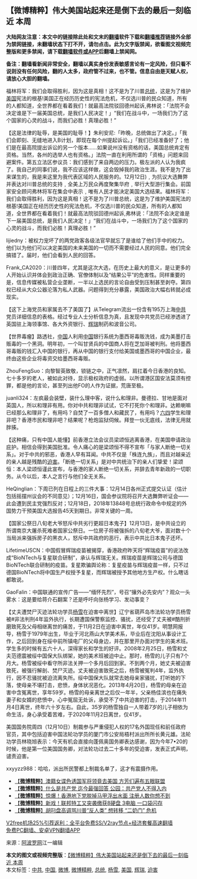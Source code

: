  <h2>【微博精粹】伟大美国站起来还是倒下去的最后一刻临近 本周</h2> <p class="notice"><b>大陆网友注意：本文中的链接除此处和文末的<a href="https://github.com/bannedbook/fanqiang" >翻墙</a>软件下载和<a href="https://github.com/killgcd/justmysocks/blob/master/README.md">翻墙推荐</a>链接外全部为禁网链接，未翻墙状态下打不开，请勿点击。此为文字版禁闻，欲看图文视频完整版和更多禁闻，请下载<a href="https://github.com/bannedbook/fanqiang">翻墙软件或APP</a>后翻墙上禁闻网。</p><p>备注：翻墙看新闻非常安全，翻墙以真实身份发表敏感言论有一定风险，但只看不说则没有任何风险，翻的人太多，政府管不过来，也不管。信息自由是天赋人权，请放心大胆的翻墙。</b></p>  <div class="entry"> <p id="summary">福林将军：我们会取得胜利，因为这是真相！这不是为了川普<a href="https://www.bannedbook.org/bnews/tag/%e6%80%bb%e7%bb%9f/" class="st_tag internal_tag" rel="tag" title="标签 总统 下的日志">总统</a>，这是为了维护<a href="https://www.bannedbook.org/bnews/tag/%e7%be%8e%e5%9b%bd/" class="st_tag internal_tag" rel="tag" title="标签 美国 下的日志">美国</a>宪法的根基!美国正在经历历史性的宪法危机，不仅选川普的民众知道，所有的人都知道，全世界都在看着我们！就最高法院驳回德州起诉,弗林说：「法院不会决定谁是下一届美国总统，是我们人民决定！」“我们在战斗中，一场我们为了这个国家的心灵的战斗，而我们必胜！真理必胜！”</p> <p id="conimg">【这是法律的耻辱，是美国的耻辱！】朱利安尼:「昨晚，总统做出了决定。」「我们会即刻、无缝地进入B计划，即现在每个州提起诉讼。」「我们已经准备好了；他们是在最高院提出诉讼的另一个版本&#8230;&#8230;如果说州没有资格的话，美国总统肯定有资格。当然，各州的选举人也有资格。」法院一直在利用所谓的「资格」问题来回避案件。第五立法区参议员：我们感到了来自两边的压力。极左派的人认为我疯了。我自己的同事们说，我不应该这样做，这会毁掉我的政治生涯。我不是为了出来谋生的，我是来这里为我代表区域的人民服务的。12月12日)﹐为抗议大选舞弊并表达对川普总统的支持﹐全美上万民众再度聚集华府﹐举行大型游行集会。前国家安全顾问弗林将军在集会中表示﹐唯有人民才能决定美国大选结果。福林将军：我们会取得胜利，因为这是真相！这不是为了川普总统，这是为了维护美国宪法的根基!美国正在经历历史性的宪法危机，不仅选川普的民众知道，所有的人都知道，全世界都在看着我们！就最高法院驳回德州起诉,弗林说：「法院不会决定谁是下一届美国总统，是我们人民决定！」“我们在战斗中，一场我们为了这个国家的心灵的战斗，而我们必胜！真理必胜！”</p> <p>lijiedny：被权力宠坏了的两党政客各级法官早就忘了是谁给了他们手中的权力。他们以为他们可以决定美国的未来美国的一切而不需要经过人民的同意。他们完全搞错了。届时，他们会看到人民的回答。</p> <p>Frank_CA2020：川普四年，尤其是这次大选，在历史上最大的意义，是让更多的人开始认识并体会到政治正确、官僚体制以及“结果公平”的危害性。同样重要的是，信息传媒被私营企业垄断，一半以上选民的言论自由受到压制甚至剥夺。第四权已经从大众公器沦落为私人武器。问题得到充分暴露，美国政治大幅右转就必成现实。</p>  <p>【这下上海党员和家属去不了美国了】从Telegram流出一份含有195万上海<a href="https://www.bannedbook.org/bnews/tag/%e4%b8%ad%e5%85%b1/" class="st_tag internal_tag" rel="tag" title="标签 中共 下的日志">中共</a>党员详细信息的表格。经过专业人士分析信息为真，且发现中共党员已经渗透进了英国驻上海领事馆、各大外资银行、<a href="https://www.bannedbook.org/bnews/tag/%e8%be%89%e7%91%9e/" class="st_tag internal_tag" rel="tag" title="标签 辉瑞 下的日志">辉瑞</a>制药和波音公司。</p> <p>【世界毒瘤】路透社，<span class='wp_keywordlink_affiliate'><a href="https://www.bannedbook.org/" title="中国" target="_blank">中国</a></span>人利用<a href="https://www.bannedbook.org/bnews/tag/%E4%B8%AD%E5%9B%BD/" class="st_tag internal_tag" rel="tag" title="标签 中国 下的日志">中国</a>银行系统为墨西哥毒贩洗钱，成为美墨打击贩毒的一个黑洞。明年初，一个叫甘贤兵的中国商人将在芝加哥被判刑。他将墨西哥毒贩的钱汇入中国的银行，再从中国的银行支付给美国或墨西哥的中国企业，最终由这些企业将毒资交给墨西哥毒贩。</p> <p>ZhouFengSuo：向黎智英致敬，锁链之中，正气凛然，肩扛着今日香港的良知。七十多岁的老人，被如此对待，显示极权政府的虚弱。以所谓港区国安法莫须有控罪，都是他的言论，甚至列出他FO的人作为证据，荒唐至极。</p> <p>juanli324：左疯最会装壁，装什么理中客，说什么和理非。曼德拉、甘地是面对英国人，所以和理非有用。你对中共和理非试试，它不打死你个和理非。达赖喇嘛已经那么和理非了，有用吗？自焚了一百多僧人和藏民了，有用吗？<span class='wp_keywordlink'><a href="https://www.bannedbook.org/forum2/topic2509.html" title="《中国六四真相》" target="_blank">六四</a></span>学生和理非吧？香港市民和理非吧？结果呢？枪炮监狱伺候。拜登一伙无底线，法律无用就胖揍。</p>  <p>【这种痛，只有中国人能懂】前香港立法会议员梁颂恒逃离香港，在美国申请政治庇护。相信会得到美国批准。令人痛心的是梁颂恒不得不宣布「与家人断绝一切关系」。对于中共的邪恶，香港人早有耳闻。中共不仅是「株连九族」，而且对越亲近的亲人越是残酷的<a href="https://www.bannedbook.org/bnews/tag/%e8%bf%ab%e5%ae%b3/" class="st_tag internal_tag" rel="tag" title="标签 迫害 下的日志">迫害</a>。「断绝一切关系」是对中共统治下的亲人们挚爱！梁颂恒：本人梁颂恒谨此宣布，与香港的家人断绝一切关系，并辞去青年新政的一切职务。从今以后，本人之言行与他们全无关系。</p> <p>HeQinglian：下周已列在日程上的三件大事：12月14日各州正式提交认证（估计包括摇摆州议会的不同意见）；12月16日，国会参议院将召开大选舞弊听证会——此会遭到民主党强烈反对；12月18日，2018年13848号总统行政命令中规定的外国势力干预美国大选报告45天到期日。非常关键的一周。</p> <p>【国家公祭日八旬老大爷怒斥中共劣行更超日本鬼子】12月13日，是中共设立的所谓南京大屠杀死难者国家公祭日。一位房子将被强拆的八旬老大爷，面对数十个当局派来强拆房子的黑衣人，怒斥中共政府的恶行，表示中共比日本鬼子还坏。</p> <p>LifetimeUSCN：中国假冒辉瑞疫苗被揭穿，香港政府昨天将“辉瑞疫苗”的说法改成“BioNTech与复星联合研制”，承认与辉瑞无关。辉瑞疫苗是辉瑞公司与德国BioNTech联合研制的疫苗。复星欺骗舆论称：复星疫苗与辉瑞疫苗一样，只不过德国BioNTech将中国生产权授予复星，而辉瑞被授予其他地方生产权。什么瞎话都敢说。</p>  <p>GaoFalin：中国联通的宣传广告——“缅怀先烈”，号召“攘外必先安内”？观众一头雾水：这是要给蒋介石翻案？还是呼吁向张杨学习、发动事变？</p> <p>【丈夫遭焚尸灭迹法轮功学员<a href="https://www.bannedbook.org/bnews/tag/%e6%9d%a8%e9%9b%aa/" class="st_tag internal_tag" rel="tag" title="标签 杨雪 下的日志">杨雪</a>在迫害中离世】辽宁省葫芦岛市法轮功学员杨雪被#非法判刑4年监外执行，长期遭国保警察监控、骚扰，还经受了丈夫被#酷刑折磨致死及父母相继离世的痛苦，于11月2日在迫害中离世，年仅41岁。明慧网报导，杨雪于1979年出生，毕业于河北燕山大学美术系，毕业后在沈阳从事设计工作，之后回到身在绥中前所镇电厂的父母身边，并在那里开办面对学生的美术班。学生多的时候有五六十人，深得家长和学生的好评。2008年2月25日，杨雪和丈夫范德震被绥中国保大队绑架，她的美术班被迫中止。那时，杨雪的儿子只有7个月大。杨雪被绥中看守所非法关押一个多月后回到家。不到两个月，她丈夫被迫害致死，被强行解剖、焚尸灭迹。丈夫被迫害致死之后，杨雪被冤判4年，监外执行，因不忍骚扰被迫流离失所。绥中国保大队就常去她母亲家骚扰，打听她的下落，使母亲不堪打击，悲愤，身体状况恶化。2013年4月20日，杨雪的母亲在迫害中含冤离世，享年59岁。杨雪的母亲离世之后仅一年半，父亲杨佳滨也在痛失妻子和女婿的悲愤中，心中冤屈无处诉，承受不了中共迫害的打击，于2014年11月4日离世，终年六十岁左右。自此，35岁的杨雪独自一人带着7岁的儿子相依为命生活，身心承受着苦难，于2020年11月2日离世，仅41岁。</p> <p>美国国务院周四（12月10日）制裁参与严重侵犯人权的17名外国现任和前任政府官员，其中包括迫害中国法轮功学员的厦门市公安局梧村派出所所长黄元雄。法轮功学员林晓旭表示：今天有机会直接向蓬佩奥国务卿表达感谢，因为今年7•20的时候，他是第一位美国国务卿，对法轮功过去二十多年的受迫害，发表正式声明，谴责迫害。</p> <p>xxyyzz988：哈哈，派出所民警都上制裁名单了，这才有震摄作用。</p>  <ul class='op-related-articles' title='相关阅读'> <li><a href='https://www.bannedbook.org/bnews/comments/20201213/1446964.html' target='_blank'>【<b>微博精粹</b>】澳籍女谍色诱国军将领竟去美国 方芳们遍布五眼联盟</a></li> <li><a href='https://www.bannedbook.org/bnews/comments/20201211/1445736.html' target='_blank'>【<b>微博精粹</b>】什么是共产党 迄今最强回答 公园：共产党人不得入内</a></li> <li><a href='https://www.bannedbook.org/bnews/comments/20201209/1444608.html' target='_blank'>【<b>微博精粹</b>】惊爆！香港地下党脱掉马甲浮出水面 注册人数你想不到</a></li> <li><a href='https://www.bannedbook.org/bnews/comments/20201208/1444017.html' target='_blank'>【<b>微博精粹</b>】新戏！联邦特工又突袭缴获8硬盘 3电脑 一口袋闪存</a></li> <li><a href='https://www.bannedbook.org/bnews/comments/20201207/1443488.html' target='_blank'>【<b>微博精粹</b>】胡叼盘高调骂川普“反人类” 想转移 “二奶门” 危机</a></li> </ul> <p class="texttj"> <a href="https://github.com/bannedbook/fanqiang/wiki/V2ray%E6%9C%BA%E5%9C%BA" target="_blank">V2free机场25%引荐返利：全平台免费SS/V2ray节点+经济套餐高速翻墙</a><br/> <a href="https://github.com/bannedbook/fanqiang/wiki/%E7%A6%81%E9%97%BB%E7%BD%91%E5%AE%89%E5%8D%93%E7%BF%BB%E5%A2%99%E6%96%B0%E9%97%BBAPP" target="_blank">免费PC翻墙、安卓VPN翻墙APP</a></p><p> 来源：<a href="https://www.aboluowang.com/2020/1214/1533911.html" target="_blank">阿波罗网</a>江一编辑 </p><a name='sharetosocial'></a>       <div><b>本文的图文或视频完整版</b>：<a href='https://www.bannedbook.org/bnews/comments/20201214/1447443.html'>【微博精粹】伟大美国站起来还是倒下去的最后一刻临近 本周</a></div>  </div><!--END ENTRY--> <div class="postfooter"> <div>本文标签：<a href="https://www.bannedbook.org/bnews/tag/%e4%b8%ad%e5%85%b1/" rel="tag">中共</a>, <a href="https://www.bannedbook.org/bnews/tag/%E4%B8%AD%E5%9B%BD/" rel="tag">中国</a>, <a href="https://www.bannedbook.org/bnews/tag/%e5%be%ae%e5%8d%9a/" rel="tag">微博</a>, <a href="https://www.bannedbook.org/bnews/tag/%e5%be%ae%e5%8d%9a%e7%b2%be%e7%b2%b9/" rel="tag">微博精粹</a>, <a href="https://www.bannedbook.org/bnews/tag/%e6%80%bb%e7%bb%9f/" rel="tag">总统</a>, <a href="https://www.bannedbook.org/bnews/tag/%e6%9d%a8%e9%9b%aa/" rel="tag">杨雪</a>, <a href="https://www.bannedbook.org/bnews/tag/%e7%be%8e%e5%9b%bd/" rel="tag">美国</a>, <a href="https://www.bannedbook.org/bnews/tag/%e8%be%89%e7%91%9e/" rel="tag">辉瑞</a>, <a href="https://www.bannedbook.org/bnews/tag/%e8%bf%ab%e5%ae%b3/" rel="tag">迫害</a></div>  </div><!--END POSTFOOTER--> 